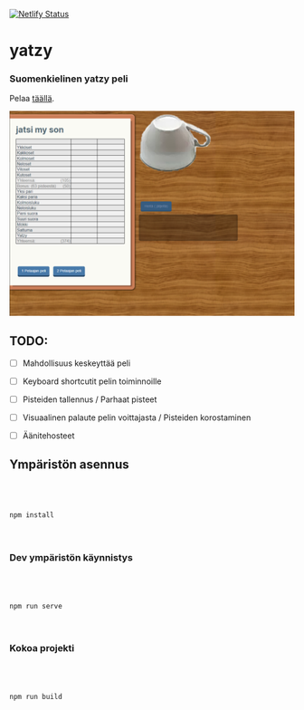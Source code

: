 
[![Netlify Status](https://api.netlify.com/api/v1/badges/4872bc0f-faa4-41c6-a475-be840c90bd38/deploy-status)](https://app.netlify.com/sites/admiring-heisenberg-be714c/deploys)
# yatzy

  

### Suomenkielinen yatzy peli

  

  

Pelaa [täällä](https://yatzy.pennanen.dev/).

  

![Kuva pelistä](doc/images/cover.png)

  

## TODO:

  

- [ ] Mahdollisuus keskeyttää peli

- [ ] Keyboard shortcutit pelin toiminnoille

- [ ] Pisteiden tallennus / Parhaat pisteet

- [ ] Visuaalinen palaute pelin voittajasta / Pisteiden korostaminen

- [ ] Äänitehosteet

  

## Ympäristön asennus

  

```bash

  

npm install

  

```

  

  

### Dev ympäristön käynnistys

  

```bash

  

npm run serve

  

```

  

  

### Kokoa projekti

  

```bash

  

npm run build

  

```